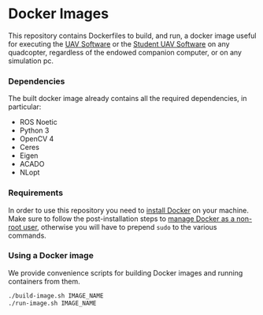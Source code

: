 # Docker Images

This repository contains Dockerfiles to build, and run, a docker image useful for executing the [UAV Software](https://github.com/casy-lab/uav-catkin-ws) or the [Student UAV Software](https://github.com/casy-lab/student-catkin-ws) on any quadcopter, regardless of the endowed companion computer, or on any simulation pc.

### Dependencies

The built docker image already contains all the required dependencies, in particular:
  * ROS Noetic
  * Python 3
  * OpenCV 4
  * Ceres
  * Eigen
  * ACADO
  * NLopt

### Requirements

In order to use this repository you need to [install Docker](https://docs.docker.com/get-docker/) on your machine.
Make sure to follow the post-installation steps to [manage Docker as a non-root user](https://docs.docker.com/engine/install/linux-postinstall/), otherwise you will have to prepend `sudo` to the various commands.

### Using a Docker image

We provide convenience scripts for building Docker images and running containers from them.

```bash
./build-image.sh IMAGE_NAME
./run-image.sh IMAGE_NAME
```
